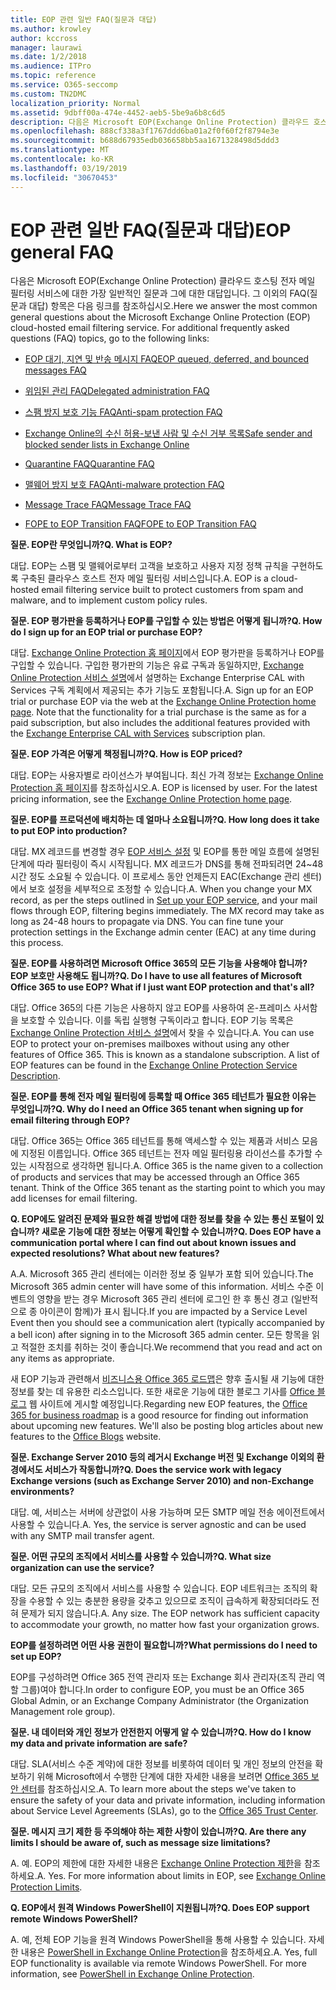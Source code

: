 ```yaml
---
title: EOP 관련 일반 FAQ(질문과 대답)
ms.author: krowley
author: kccross
manager: laurawi
ms.date: 1/2/2018
ms.audience: ITPro
ms.topic: reference
ms.service: O365-seccomp
ms.custom: TN2DMC
localization_priority: Normal
ms.assetid: 9dbff00a-474e-4452-aeb5-5be9a6b8c6d5
description: 다음은 Microsoft EOP(Exchange Online Protection) 클라우드 호스팅 전자 메일 필터링 서비스에 대한 가장 일반적인 질문과 그에 대한 대답입니다. 그 이외의 FAQ(질문과 대답) 항목은 다음 링크를 참조하십시오.
ms.openlocfilehash: 888cf338a3f1767ddd6ba01a2f0f60f2f8794e3e
ms.sourcegitcommit: b688d67935edb036658bb5aa1671328498d5ddd3
ms.translationtype: MT
ms.contentlocale: ko-KR
ms.lasthandoff: 03/19/2019
ms.locfileid: "30670453"
---
```

# <a name="eop-general-faq"></a><span data-ttu-id="8b242-104">EOP 관련 일반 FAQ(질문과 대답)</span><span class="sxs-lookup"><span data-stu-id="8b242-104">EOP general FAQ</span></span>

<span data-ttu-id="8b242-p102">다음은 Microsoft EOP(Exchange Online Protection) 클라우드 호스팅 전자 메일 필터링 서비스에 대한 가장 일반적인 질문과 그에 대한 대답입니다. 그 이외의 FAQ(질문과 대답) 항목은 다음 링크를 참조하십시오.</span><span class="sxs-lookup"><span data-stu-id="8b242-p102">Here we answer the most common general questions about the Microsoft Exchange Online Protection (EOP) cloud-hosted email filtering service. For additional frequently asked questions (FAQ) topics, go to the following links:</span></span>
  
- [<span data-ttu-id="8b242-107">EOP 대기, 지연 및 반송 메시지 FAQ</span><span class="sxs-lookup"><span data-stu-id="8b242-107">EOP queued, deferred, and bounced messages FAQ</span></span>](eop-queued-deferred-and-bounced-messages-faq.md)
    
- [<span data-ttu-id="8b242-108">위임된 관리 FAQ</span><span class="sxs-lookup"><span data-stu-id="8b242-108">Delegated administration FAQ</span></span>](delegated-administration-faq.md)
    
- [<span data-ttu-id="8b242-109">스팸 방지 보호 기능 FAQ</span><span class="sxs-lookup"><span data-stu-id="8b242-109">Anti-spam protection FAQ</span></span>](../anti-spam-protection-faq.md)
    
- [<span data-ttu-id="8b242-110">Exchange Online의 수신 허용-보낸 사람 및 수신 거부 목록</span><span class="sxs-lookup"><span data-stu-id="8b242-110">Safe sender and blocked sender lists in Exchange Online</span></span>](../safe-sender-and-blocked-sender-lists-faq.md)
    
- [<span data-ttu-id="8b242-111">Quarantine FAQ</span><span class="sxs-lookup"><span data-stu-id="8b242-111">Quarantine FAQ</span></span>](../quarantine-faq.md)
    
- [<span data-ttu-id="8b242-112">맬웨어 방지 보호 FAQ</span><span class="sxs-lookup"><span data-stu-id="8b242-112">Anti-malware protection FAQ </span></span>](../anti-malware-protection-faq-eop.md)
    
- [<span data-ttu-id="8b242-113">Message Trace FAQ</span><span class="sxs-lookup"><span data-stu-id="8b242-113">Message Trace FAQ</span></span>](http://technet.microsoft.com/library/aa49e3f9-a5b1-4410-aac2-ddbbf3f5bfb2.aspx)
    
- [<span data-ttu-id="8b242-114">FOPE to EOP Transition FAQ</span><span class="sxs-lookup"><span data-stu-id="8b242-114">FOPE to EOP Transition FAQ</span></span>](http://technet.microsoft.com/library/e0e76b89-b0d3-4c0a-bfc8-137b579e983b.aspx)
    
 <span data-ttu-id="8b242-115">**질문. EOP란 무엇입니까?**</span><span class="sxs-lookup"><span data-stu-id="8b242-115">**Q. What is EOP?**</span></span>
  
<span data-ttu-id="8b242-p103">대답. EOP는 스팸 및 맬웨어로부터 고객을 보호하고 사용자 지정 정책 규칙을 구현하도록 구축된 클라우스 호스트 전자 메일 필터링 서비스입니다.</span><span class="sxs-lookup"><span data-stu-id="8b242-p103">A. EOP is a cloud-hosted email filtering service built to protect customers from spam and malware, and to implement custom policy rules.</span></span>
  
 <span data-ttu-id="8b242-118">**질문. EOP 평가판을 등록하거나 EOP를 구입할 수 있는 방법은 어떻게 됩니까?**</span><span class="sxs-lookup"><span data-stu-id="8b242-118">**Q. How do I sign up for an EOP trial or purchase EOP?**</span></span>
  
<span data-ttu-id="8b242-p104">대답. [Exchange Online Protection 홈 페이지](https://go.microsoft.com/fwlink/p/?LinkId=279912)에서 EOP 평가판을 등록하거나 EOP를 구입할 수 있습니다. 구입한 평가판의 기능은 유료 구독과 동일하지만, [Exchange Online Protection 서비스 설명](https://go.microsoft.com/fwlink/p/?LinkId=320619)에서 설명하는 Exchange Enterprise CAL with Services 구독 계획에서 제공되는 추가 기능도 포함됩니다.</span><span class="sxs-lookup"><span data-stu-id="8b242-p104">A. Sign up for an EOP trial or purchase EOP via the web at the [Exchange Online Protection home page](https://go.microsoft.com/fwlink/p/?LinkId=279912). Note that the functionality for a trial purchase is the same as for a paid subscription, but also includes the additional features provided with the [Exchange Enterprise CAL with Services](https://go.microsoft.com/fwlink/p/?LinkId=320619) subscription plan.</span></span> 
  
 <span data-ttu-id="8b242-122">**질문. EOP 가격은 어떻게 책정됩니까?**</span><span class="sxs-lookup"><span data-stu-id="8b242-122">**Q. How is EOP priced?**</span></span>
  
<span data-ttu-id="8b242-p105">대답. EOP는 사용자별로 라이선스가 부여됩니다. 최신 가격 정보는 [Exchange Online Protection 홈 페이지](https://go.microsoft.com/fwlink/p/?LinkId=279912)를 참조하십시오.</span><span class="sxs-lookup"><span data-stu-id="8b242-p105">A. EOP is licensed by user. For the latest pricing information, see the [Exchange Online Protection home page](https://go.microsoft.com/fwlink/p/?LinkId=279912).</span></span>
  
 <span data-ttu-id="8b242-126">**질문. EOP를 프로덕션에 배치하는 데 얼마나 소요됩니까?**</span><span class="sxs-lookup"><span data-stu-id="8b242-126">**Q. How long does it take to put EOP into production?**</span></span>
  
<span data-ttu-id="8b242-p106">대답. MX 레코드를 변경할 경우 [EOP 서비스 설정](set-up-your-eop-service.md) 및 EOP를 통한 메일 흐름에 설명된 단계에 따라 필터링이 즉시 시작됩니다. MX 레코드가 DNS를 통해 전파되려면 24~48시간 정도 소요될 수 있습니다. 이 프로세스 동안 언제든지 EAC(Exchange 관리 센터)에서 보호 설정을 세부적으로 조정할 수 있습니다.</span><span class="sxs-lookup"><span data-stu-id="8b242-p106">A. When you change your MX record, as per the steps outlined in [Set up your EOP service](set-up-your-eop-service.md), and your mail flows through EOP, filtering begins immediately. The MX record may take as long as 24-48 hours to propagate via DNS. You can fine tune your protection settings in the Exchange admin center (EAC) at any time during this process.</span></span>
  
 <span data-ttu-id="8b242-131">**질문. EOP를 사용하려면 Microsoft Office 365의 모든 기능을 사용해야 합니까? EOP 보호만 사용해도 됩니까?**</span><span class="sxs-lookup"><span data-stu-id="8b242-131">**Q. Do I have to use all features of Microsoft Office 365 to use EOP? What if I just want EOP protection and that's all?**</span></span>
  
<span data-ttu-id="8b242-p107">대답. Office 365의 다른 기능은 사용하지 않고 EOP를 사용하여 온-프레미스 사서함을 보호할 수 있습니다. 이를 독립 실행형 구독이라고 합니다. EOP 기능 목록은 [Exchange Online Protection 서비스 설명](https://go.microsoft.com/fwlink/p/?LinkId=320619)에서 찾을 수 있습니다.</span><span class="sxs-lookup"><span data-stu-id="8b242-p107">A. You can use EOP to protect your on-premises mailboxes without using any other features of Office 365. This is known as a standalone subscription. A list of EOP features can be found in the [Exchange Online Protection Service Description](https://go.microsoft.com/fwlink/p/?LinkId=320619).</span></span>
  
 <span data-ttu-id="8b242-136">**질문. EOP를 통해 전자 메일 필터링에 등록할 때 Office 365 테넌트가 필요한 이유는 무엇입니까?**</span><span class="sxs-lookup"><span data-stu-id="8b242-136">**Q. Why do I need an Office 365 tenant when signing up for email filtering through EOP?**</span></span>
  
<span data-ttu-id="8b242-p108">대답. Office 365는 Office 365 테넌트를 통해 액세스할 수 있는 제품과 서비스 모음에 지정된 이름입니다. Office 365 테넌트는 전자 메일 필터링용 라이선스를 추가할 수 있는 시작점으로 생각하면 됩니다.</span><span class="sxs-lookup"><span data-stu-id="8b242-p108">A. Office 365 is the name given to a collection of products and services that may be accessed through an Office 365 tenant. Think of the Office 365 tenant as the starting point to which you may add licenses for email filtering.</span></span>
  
 <span data-ttu-id="8b242-140">**Q. EOP에도 알려진 문제와 필요한 해결 방법에 대한 정보를 찾을 수 있는 통신 포털이 있습니까? 새로운 기능에 대한 정보는 어떻게 확인할 수 있습니까?**</span><span class="sxs-lookup"><span data-stu-id="8b242-140">**Q. Does EOP have a communication portal where I can find out about known issues and expected resolutions? What about new features?**</span></span>
  
<span data-ttu-id="8b242-141">A.</span><span class="sxs-lookup"><span data-stu-id="8b242-141">A.</span></span> <span data-ttu-id="8b242-142">Microsoft 365 관리 센터에는 이러한 정보 중 일부가 포함 되어 있습니다.</span><span class="sxs-lookup"><span data-stu-id="8b242-142">The Microsoft 365 admin center will have some of this information.</span></span> <span data-ttu-id="8b242-143">서비스 수준 이벤트의 영향을 받는 경우 Microsoft 365 관리 센터에 로그인 한 후 통신 경고 (일반적으로 종 아이콘이 함께)가 표시 됩니다.</span><span class="sxs-lookup"><span data-stu-id="8b242-143">If you are impacted by a Service Level Event then you should see a communication alert (typically accompanied by a bell icon) after signing in to the Microsoft 365 admin center.</span></span> <span data-ttu-id="8b242-144">모든 항목을 읽고 적절한 조치를 취하는 것이 좋습니다.</span><span class="sxs-lookup"><span data-stu-id="8b242-144">We recommend that you read and act on any items as appropriate.</span></span>
  
<span data-ttu-id="8b242-p110">새 EOP 기능과 관련해서 [비즈니스용 Office 365 로드맵](https://office.microsoft.com/en-us/products/office-365-roadmap-FX104343353.aspx)은 향후 출시될 새 기능에 대한 정보를 찾는 데 유용한 리소스입니다. 또한 새로운 기능에 대한 블로그 기사를 [Office 블로그](https://go.microsoft.com/fwlink/p/?LinkId=392724) 웹 사이트에 게시할 예정입니다.</span><span class="sxs-lookup"><span data-stu-id="8b242-p110">Regarding new EOP features, the [Office 365 for business roadmap](https://office.microsoft.com/en-us/products/office-365-roadmap-FX104343353.aspx) is a good resource for finding out information about upcoming new features. We'll also be posting blog articles about new features to the [Office Blogs](https://go.microsoft.com/fwlink/p/?LinkId=392724) website.</span></span> 
  
 <span data-ttu-id="8b242-147">**질문. Exchange Server 2010 등의 레거시 Exchange 버전 및 Exchange 이외의 환경에서도 서비스가 작동합니까?**</span><span class="sxs-lookup"><span data-stu-id="8b242-147">**Q. Does the service work with legacy Exchange versions (such as Exchange Server 2010) and non-Exchange environments?**</span></span>
  
<span data-ttu-id="8b242-p111">대답. 예, 서비스는 서버에 상관없이 사용 가능하며 모든 SMTP 메일 전송 에이전트에서 사용할 수 있습니다.</span><span class="sxs-lookup"><span data-stu-id="8b242-p111">A. Yes, the service is server agnostic and can be used with any SMTP mail transfer agent.</span></span>
  
 <span data-ttu-id="8b242-150">**질문. 어떤 규모의 조직에서 서비스를 사용할 수 있습니까?**</span><span class="sxs-lookup"><span data-stu-id="8b242-150">**Q. What size organization can use the service?**</span></span>
  
<span data-ttu-id="8b242-p112">대답. 모든 규모의 조직에서 서비스를 사용할 수 있습니다. EOP 네트워크는 조직의 확장을 수용할 수 있는 충분한 용량을 갖추고 있으므로 조직이 급속하게 확장되더라도 전혀 문제가 되지 않습니다.</span><span class="sxs-lookup"><span data-stu-id="8b242-p112">A. Any size. The EOP network has sufficient capacity to accommodate your growth, no matter how fast your organization grows.</span></span>
  
 <span data-ttu-id="8b242-154">**EOP를 설정하려면 어떤 사용 권한이 필요합니까?**</span><span class="sxs-lookup"><span data-stu-id="8b242-154">**What permissions do I need to set up EOP?**</span></span>
  
<span data-ttu-id="8b242-155">EOP를 구성하려면 Office 365 전역 관리자 또는 Exchange 회사 관리자(조직 관리 역할 그룹)여야 합니다.</span><span class="sxs-lookup"><span data-stu-id="8b242-155">In order to configure EOP, you must be an Office 365 Global Admin, or an Exchange Company Administrator (the Organization Management role group).</span></span>
  
 <span data-ttu-id="8b242-156">**질문. 내 데이터와 개인 정보가 안전한지 어떻게 알 수 있습니까?**</span><span class="sxs-lookup"><span data-stu-id="8b242-156">**Q. How do I know my data and private information are safe?**</span></span>
  
<span data-ttu-id="8b242-p113">대답. SLA(서비스 수준 계약)에 대한 정보를 비롯하여 데이터 및 개인 정보의 안전을 확보하기 위해 Microsoft에서 수행한 단계에 대한 자세한 내용을 보려면 [Office 365 보안 센터](https://go.microsoft.com/fwlink/p/?LinkId=285405)를 참조하십시오.</span><span class="sxs-lookup"><span data-stu-id="8b242-p113">A. To learn more about the steps we've taken to ensure the safety of your data and private information, including information about Service Level Agreements (SLAs), go to the [Office 365 Trust Center](https://go.microsoft.com/fwlink/p/?LinkId=285405).</span></span>
  
 <span data-ttu-id="8b242-159">**질문. 메시지 크기 제한 등 주의해야 하는 제한 사항이 있습니까?**</span><span class="sxs-lookup"><span data-stu-id="8b242-159">**Q. Are there any limits I should be aware of, such as message size limitations?**</span></span>
  
<span data-ttu-id="8b242-p114">A. 예. EOP의 제한에 대한 자세한 내용은 [Exchange Online Protection 제한](https://go.microsoft.com/fwlink/p/?LinkId=402617)을 참조하세요.</span><span class="sxs-lookup"><span data-stu-id="8b242-p114">A. Yes. For more information about limits in EOP, see [Exchange Online Protection Limits](https://go.microsoft.com/fwlink/p/?LinkId=402617).</span></span> 
  
 <span data-ttu-id="8b242-163">**Q. EOP에서 원격 Windows PowerShell이 지원됩니까?**</span><span class="sxs-lookup"><span data-stu-id="8b242-163">**Q. Does EOP support remote Windows PowerShell?**</span></span>
  
<span data-ttu-id="8b242-p115">A. 예, 전체 EOP 기능을 원격 Windows PowerShell을 통해 사용할 수 있습니다. 자세한 내용은 [PowerShell in Exchange Online Protection](http://technet.microsoft.com/library/f7918a88-774a-405e-945b-bc2f5ee9f748.aspx)을 참조하세요.</span><span class="sxs-lookup"><span data-stu-id="8b242-p115">A. Yes, full EOP functionality is available via remote Windows PowerShell. For more information, see [PowerShell in Exchange Online Protection](http://technet.microsoft.com/library/f7918a88-774a-405e-945b-bc2f5ee9f748.aspx).</span></span>
  


